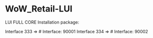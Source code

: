 # WoW_Retail-LUI


LUI FULL CORE Installation package:

Interface 333 => # Interface: 90001
Interface 334 => # Interface: 90002
